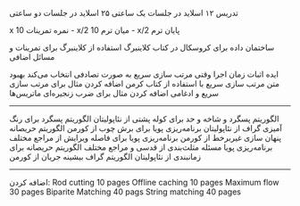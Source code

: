 تدریس
۱۲ اسلاید در جلسات یک ساعتی
۲۵ اسلاید در جلسات دو ساعتی

x
نمره تمرینات
10 - x/2
میان ترم
10 - x/2
پایان ترم


ساختمان داده برای کروسکال در کتاب کلاینبرگ
استفاده از کلاینبرگ برای تمرینات و مسائل اضافی

ایده اثبات زمان اجرا وقتی مرتب سازی سریع به صورت تصادفی انتخاب می‌کند
بهبود متن مرتب سازی سریع با استفاده از کتاب کرمن
اضافه کردن مثال برای مرتب سازی سریع و ادغامی
اضافه کردن مثال برای ضرب زنجیره‌ای ماتریس‌ها

---------------------
الگوریتم پسگرد و شاخه و حد برای کوله پشتی از نئاپولیتان
الگوریتم پسگرد برای رنگ آمیزی گراف از نئاپولیتان
برنامه‌ریزی پویا برای برش چوب از کورمن
الگوریتم حریصانه پنهان سازی غیربرخط از کورمن
برنامه‌ریزی پویا برای فاصله ویرایش از مراجع مختلف
برنامه‌ریزی پویا مسئله مثلث‌بندی از قدسی و مراجع مختلف
الگوریتم حریصانه برای زمانبندی از نئاپولیتان
الگوریتم گراف بیشینه جریان از کورمن

--------------------
اضافه کردن:
Rod cutting 10 pages
Offline caching 10 pages
Maximum flow 30 pages
Biparite Matching 40 pags
String matching 40 pages
